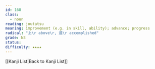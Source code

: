 ```yaml
---
id: 168
class:
  - noun
reading: joutatsu
meaning: improvement (e.g. in skill, ability); advance; progress
radical: "上\r above\r, 達\r accomplished"
grade: N3
status:
difficulty: ★★★★
---
```

[[Kanji List|Back to Kanji List]]